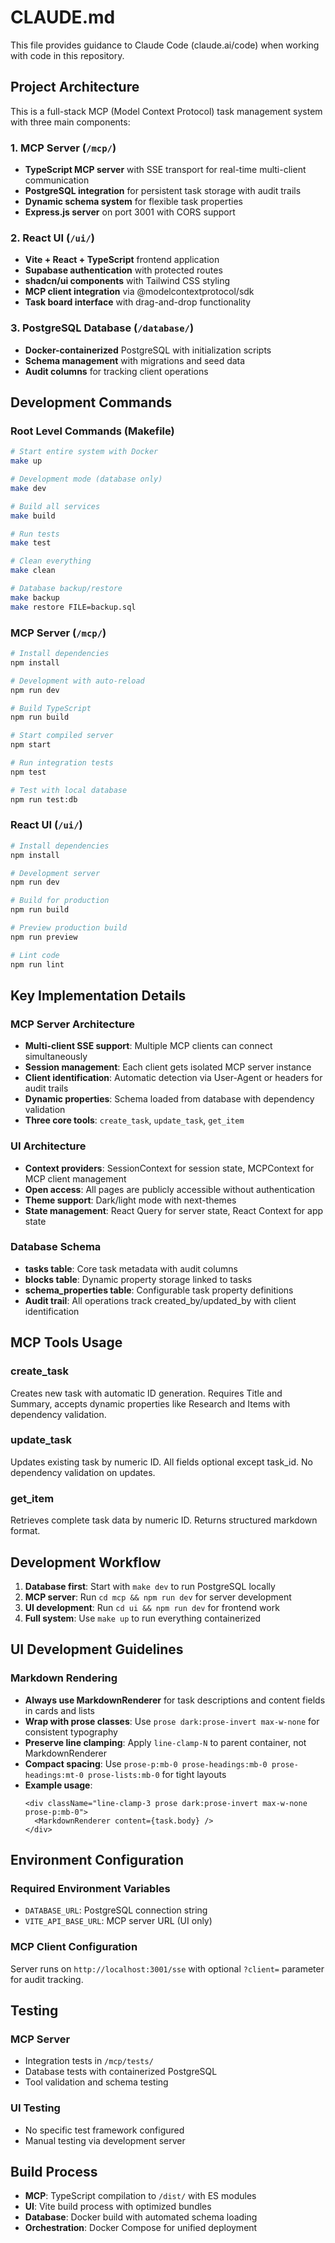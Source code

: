 # CLAUDE.md

This file provides guidance to Claude Code (claude.ai/code) when working with code in this repository.

## Project Architecture

This is a full-stack MCP (Model Context Protocol) task management system with three main components:

### 1. MCP Server (`/mcp/`)
- **TypeScript MCP server** with SSE transport for real-time multi-client communication
- **PostgreSQL integration** for persistent task storage with audit trails
- **Dynamic schema system** for flexible task properties
- **Express.js server** on port 3001 with CORS support

### 2. React UI (`/ui/`)
- **Vite + React + TypeScript** frontend application
- **Supabase authentication** with protected routes
- **shadcn/ui components** with Tailwind CSS styling
- **MCP client integration** via @modelcontextprotocol/sdk
- **Task board interface** with drag-and-drop functionality

### 3. PostgreSQL Database (`/database/`)
- **Docker-containerized** PostgreSQL with initialization scripts
- **Schema management** with migrations and seed data
- **Audit columns** for tracking client operations

## Development Commands

### Root Level Commands (Makefile)
```bash
# Start entire system with Docker
make up

# Development mode (database only)
make dev

# Build all services
make build

# Run tests
make test

# Clean everything
make clean

# Database backup/restore
make backup
make restore FILE=backup.sql
```

### MCP Server (`/mcp/`)
```bash
# Install dependencies
npm install

# Development with auto-reload
npm run dev

# Build TypeScript
npm run build

# Start compiled server
npm start

# Run integration tests
npm test

# Test with local database
npm run test:db
```

### React UI (`/ui/`)
```bash
# Install dependencies
npm install

# Development server
npm run dev

# Build for production
npm run build

# Preview production build
npm run preview

# Lint code
npm run lint
```

## Key Implementation Details

### MCP Server Architecture
- **Multi-client SSE support**: Multiple MCP clients can connect simultaneously
- **Session management**: Each client gets isolated MCP server instance
- **Client identification**: Automatic detection via User-Agent or headers for audit trails
- **Dynamic properties**: Schema loaded from database with dependency validation
- **Three core tools**: `create_task`, `update_task`, `get_item`

### UI Architecture
- **Context providers**: SessionContext for session state, MCPContext for MCP client management
- **Open access**: All pages are publicly accessible without authentication
- **Theme support**: Dark/light mode with next-themes
- **State management**: React Query for server state, React Context for app state

### Database Schema
- **tasks table**: Core task metadata with audit columns
- **blocks table**: Dynamic property storage linked to tasks
- **schema_properties table**: Configurable task property definitions
- **Audit trail**: All operations track created_by/updated_by with client identification

## MCP Tools Usage

### create_task
Creates new task with automatic ID generation. Requires Title and Summary, accepts dynamic properties like Research and Items with dependency validation.

### update_task  
Updates existing task by numeric ID. All fields optional except task_id. No dependency validation on updates.

### get_item
Retrieves complete task data by numeric ID. Returns structured markdown format.

## Development Workflow

1. **Database first**: Start with `make dev` to run PostgreSQL locally
2. **MCP server**: Run `cd mcp && npm run dev` for server development
3. **UI development**: Run `cd ui && npm run dev` for frontend work
4. **Full system**: Use `make up` to run everything containerized

## UI Development Guidelines

### Markdown Rendering
- **Always use MarkdownRenderer** for task descriptions and content fields in cards and lists
- **Wrap with prose classes**: Use `prose dark:prose-invert max-w-none` for consistent typography
- **Preserve line clamping**: Apply `line-clamp-N` to parent container, not MarkdownRenderer
- **Compact spacing**: Use `prose-p:mb-0 prose-headings:mb-0 prose-headings:mt-0 prose-lists:mb-0` for tight layouts
- **Example usage**:
  ```tsx
  <div className="line-clamp-3 prose dark:prose-invert max-w-none prose-p:mb-0">
    <MarkdownRenderer content={task.body} />
  </div>
  ```

## Environment Configuration

### Required Environment Variables
- `DATABASE_URL`: PostgreSQL connection string
- `VITE_API_BASE_URL`: MCP server URL (UI only)

### MCP Client Configuration
Server runs on `http://localhost:3001/sse` with optional `?client=` parameter for audit tracking.

## Testing

### MCP Server
- Integration tests in `/mcp/tests/`
- Database tests with containerized PostgreSQL
- Tool validation and schema testing

### UI Testing
- No specific test framework configured
- Manual testing via development server

## Build Process

- **MCP**: TypeScript compilation to `/dist/` with ES modules
- **UI**: Vite build process with optimized bundles
- **Database**: Docker build with automated schema loading
- **Orchestration**: Docker Compose for unified deployment